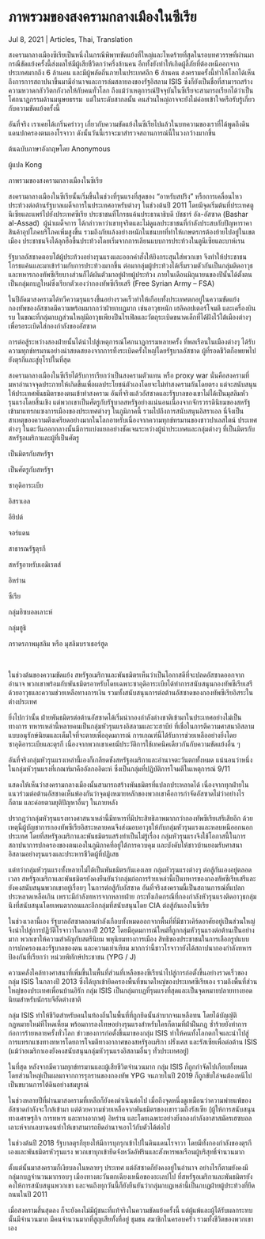 # ภาพรวมของสงครามกลางเมืองในซีเรีย

Jul 8, 2021 | Articles, Thai, Translation





สงครามกลางเมืองซีเรียเป็นหนึ่งในกรณีพิพาทขัดแย้งที่ใหญ่และโหดร้ายที่สุดในรอบทศวรรษที่ผ่านมา กรณีขัดแย้งครั้งนี้ส่งผลให้มีผู้เสียชีวิตกว่าครึ่งล้านคน อีกทั้งยังทำให้เกิดผู้ลี้ภัยที่ต้องหนีออกจากประเทศมากถึง 6 ล้านคน และมีผู้พลัดถิ่นภายในประเทศอีก 6 ล้านคน สงครามครั้งนี้ทำให้โลกได้เห็นถึงการการสถาปนาขึ้นมามีอำนาจและการล่มสลายลงของรัฐอิสลาม ISIS ซึ่งก็ยังเป็นชื่อที่สามารถสร้างความหวาดกลัววิตกกังวลให้กับคนทั่วโลก ถึงแม้ว่าเหตุการณ์ปัจจุบันในซีเรียจะสามารถเรียกได้ว่าเป็นโศกนาฏกรรมด้านมนุษยธรรม  แต่ในระดับสากลนั้น คนส่วนใหญ่อาจจะยังไม่ค่อยเข้าใจหรือรับรู้เกี่ยวกับความขัดแย้งครั้งนี้

อันที่จริง เราเคยได้เกริ่นคร่าวๆ เกี่ยวกับความขัดแย้งในซีเรียไปแล้วในบทความของเราที่ได้พูดถึงดินแดนปกครองตนเองโรจาวา ดังนั้นวันนี้เราจะมาสำรวจสถานการณ์นี้ในวงกว้างมากขึ้น

ต้นฉบับภาษาอังกฤษโดย Anonymous

ผู้แปล Kong



ภาพรวมของสงครามกลางเมืองในซีเรีย

สงครามกลางเมืองในซีเรียนั้นเริ่มขึ้นในช่วงที่รุนแรงที่สุดของ “อาหรับสปริง” หรือการเคลื่อนไหวประท้วงต่อต้านรัฐบาลเผด็จการในประเทศอาหรับต่างๆ ในช่วงต้นปี 2011 โดยมีจุดเริ่มต้นที่ประเทศตูนีเซียและแพร่ไปยังประเทศซีเรีย ประชาชนที่โกรธแค้นประธานาธิบดี บัชชาร์ อัล-อัสซาด (Bashar al-Assad)  ผู้นำเผด็จการ ได้กล่าวหาว่าเขาทุจริตและไม่ดูแลประชาชนที่กำลังประสบกับปัญหาราคาสินค้าอุปโภคบริโภคเพิ่มสูงขึ้น รวมถึงภัยแล้งอย่างหนักในชนบทที่ทำให้เกษตรกรต้องย้ายไปอยู่ในเขตเมือง ประชาชนจึงได้ลุกฮือขึ้นประท้วงโดยเริ่มจากการเลียนแบบการประท้วงในตูนีเซียและบาห์เรน

รัฐบาลอัสซาดตอบโต้ผู้ประท้วงอย่างรุนแรงและออกคำสั่งให้ยิงกระสุนใส่พวกเขา จึงทำให้ประชาชนโกรธแค้นและมาเข้าร่วมกับการประท้วงมากขึ้น ต่อมากลุ่มผู้ประท้วงได้เริ่มรวมตัวกันเป็นกลุ่มติดอาวุธและทหารกองทัพซีเรียบางส่วนก็ได้ผันตัวมาอยู่ฝ่ายผู้ประท้วง ภายในเดือนมิถุนายนของปีนั้นได้ตั้งตนเป็นกลุ่มกบฏใหม่ซึ่งเรียกตัวเองว่ากองทัพซีเรียเสรี (Free Syrian Army – FSA)

ในปีถัดมาสงครามได้ทวีความรุนแรงขึ้นอย่างรวดเร็วทำให้เกือบทั้งประเทศตกอยู่ในความขัดแย้ง กองทัพของอัสซาดมีความพร้อมมากกว่าฝ่ายกบฏมาก เช่นอาวุธหนัก เฮลิคอปเตอร์โจมตี และเครื่องบินรบ ในขณะที่กลุ่มกบฏส่วนใหญ่มีอาวุธเพียงปืนไรเฟิลและวัตถุระเบิดขนาดเล็กที่ได้ฝังไว้ใต้เมืองต่างๆ เพื่อรอระเบิดใส่กองกำลังของอัสซาด

การต่อสู้ระหว่างสองฝ่ายนั้นได้นำไปสู่เหตุการณ์โศกนาฏกรรมหลายครั้ง ที่พลเรือนในเมืองต่างๆ ได้รับความทุกข์ทรมานอย่างน่าสยดสยองจากการทิ้งระเบิดครั้งใหญ่โดยรัฐบาลอัสซาด ผู้ที่รอดชีวิตก็อพยพไปยังตุรกีและสู่ยุโรปในที่สุด

สงครามกลางเมืองในซีเรียได้รับการเรียกว่าเป็นสงครามตัวแทน หรือ proxy war นั่นคือสงครามที่มหาอำนาจจุดประกายให้เกิดขึ้นเพื่อผลประโยชน์ตัวเองโดยจะไม่ทำสงครามกันโดยตรง แต่จะสนับสนุนให้ประเทศพันธมิตรของตนเข้าทำสงคราม อันที่จริงแล้วอัสซาดและรัฐบาลของเขาไม่ได้เป็นมุสลิมหัวรุนแรงโดยสิ้นเชิง แต่พวกเขาเป็นศัตรูกับรัฐบาลสหรัฐอย่างแน่นอนเนื่องจากจักรวรรดินิยมของสหรัฐ เข้ามาแทรกแซงการเมืองของประเทศต่างๆ ในภูมิภาคนี้ รวมไปถึงการสนับสนุนอิสราเอล นี่จึงเป็นสาเหตุของความตึงเครียดอย่างมากในโลกอาหรับเนื่องจากความทุกข์ทรมานของชาวปาเลสไตน์ ประเทศต่างๆ ในตะวันออกกลางนั้นมีการแบ่งแยกอย่างชัดเจนระหว่างผู้นำประเทศและกลุ่มต่างๆ ที่เป็นมิตรกับสหรัฐอเมริกาและผู้ที่เป็นศัตรู







เป็นมิตรกับสหรัฐฯ

เป็นศัตรูกับสหรัฐฯ





ซาอุดิอาระเบีย

อิสราเอล

อียิปต์

จอร์แดน

สาธารณรัฐตุรกี

สหรัฐอาหรับเอมิเรตส์

อิหร่าน

ซีเรีย

กลุ่มฮิซบอลเลาะห์ 

กลุ่มฮูธิ 

ภราดรภาพมุสลิม หรือ มุสลิมบราเธอร์ฮูด 







 

ในช่วงต้นของความขัดแย้ง สหรัฐอเมริกาและพันธมิตรเห็นว่าเป็นโอกาสดีที่จะปลดอัสซาดออกจากอำนาจ พวกเขาพร้อมกับพันธมิตรอาหรับโดยเฉพาะซาอุดิอาระเบียได้ทำการสนับสนุนกองทัพซีเรียเสรีด้วยอาวุธและความช่วยเหลือทางการเงิน รวมทั้งสนับสนุนการต่อต้านอัสซาดของกองทัพซีเรียอิสระในต่างประเทศ

ยิ่งไปกว่านั้น ฝ่ายพันธมิตรต่อต้านอัสซาดได้เริ่มนำกองกำลังต่างชาติเข้ามาในประเทศอย่างไม่เป็นทางการ ทหารเหล่านี้หลายคนเป็นกลุ่มหัวรุนแรงอิสลามและวะฮาบีย์ ที่เชื่อในการตีความศาสนาอิสลามแบบอนุรักษ์นิยมและเต็มใจที่จะตายเพื่ออุดมการณ์ การเกณฑ์นี้ได้รับการช่วยเหลืออย่างยิ่งโดยซาอุดิอาระเบียและตุรกี เนื่องจากพวกเขาเคยมีประวัติการใช้เทคนิคเดียวกันกับความขัดแย้งอื่น ๆ 

อันที่จริงกลุ่มหัวรุนแรงเหล่านี้เองก็เกลียดชังสหรัฐอเมริกาและอำนาจตะวันตกทั้งหมด แน่นอนว่าหนึ่งในกลุ่มหัวรุนแรงที่เกณฑ์มาคืออัลกออิดะห์ ซึ่งเป็นกลุ่มที่ปฏิบัติการโจมตีในเหตุการณ์ 9/11 

แสดงให้เห็นว่าสงครามกลางเมืองนั้นสามารถสร้างพันธมิตรที่แปลกประหลาดได้ เนื่องจากทุกฝ่ายในแนวร่วมต่อต้านอัสซาดเห็นพ้องกันว่าจุดมุ่งหมายหลักของพวกเขาคือการกำจัดอัสซาดไม่ว่าอย่างไรก็ตาม และค่อยตามยุติปัญหาอื่นๆ ในภายหลัง

ปรากฎว่ากลุ่มหัวรุนแรงทางศาสนาเหล่านี้มีทหารที่มีประสิทธิภาพมากกว่ากองทัพซีเรียเสรีเสียอีก ด้วยเหตุนี้ผู้บัญชาการกองทัพซีเรียอิสระหลายคนจึงส่งมอบอาวุธให้กับกลุ่มหัวรุนแรงและหลบหนีออกนอกประเทศ โดยที่สหรัฐอเมริกาและพันธมิตรแสร้งทำเป็นไม่รู้เรื่อง กลุ่มหัวรุนแรงจึงใช้โอกาสนี้ในการสถาปนาการปกครองของตนเองในภูมิภาคที่อยู่ใต้การควบคุม และบังคับให้ชาวบ้านยอมรับศาสนาอิสลามอย่างรุนแรงและประหารชีวิตผู้ที่ปฏิเสธ

แต่ทว่ากลุ่มหัวรุนแรงทั้งหลายไม่ได้เป็นพันธมิตรกันเองเลย กลุ่มหัวรุนแรงต่างๆ ต่อสู้กันเองอยู่ตลอดเวลา สหรัฐอเมริกาและพันธมิตรยังคงยืนยันว่ากลุ่มก่อการร้ายเหล่านี้เป็นทหารของกองทัพซีเรียเสรีและยังคงสนับสนุนพวกเขาอยู่เรื่อยๆ ในการต่อสู้กับอัสซาด อันที่จริงสงครามนี้เป็นสถานการณ์ที่แปลกประหลาดเหลือเกิน เพราะมีกำลังทหารจากหลายฝ่าย กระทั่งเกิดกรณีที่กองกำลังหัวรุนแรงติดอาวุธกลุ่มนึงที่สนับสนุนโดยเพนตากอนและอีกกลุ่มที่สนับสนุนโดย CIA ต่อสู้กันเองในซีเรีย

ในช่วงเวลานี้เอง รัฐบาลอัสซาดถอนกำลังเกือบทั้งหมดออกจากพื้นที่ที่มีชาวเคิร์ดอาศัยอยู่เป็นส่วนใหญ่ จึงนำไปสู่การปฏิวัติโรจาวาในกลางปี ​​2012 โดยมีอุดมการณ์ใหม่ที่ถูกกลุ่มหัวรุนแรงต่อต้านเป็นอย่างมาก พวกเขาให้ความสำคัญกับสตรีนิยม พหุนิยมทางการเมือง สิทธิของประชาชนในการเลือกรูปแบบการปกครองและรัฐบาลของตน และความเท่าเทียม มากกว่านี้ชาวโรจาวายังได้สถาปนากองกำลังทหารป้องกันที่เรียกว่า หน่วยพิทักษ์ประชาชน (YPG / J)

ความคลั่งไคล้ทางศาสนาที่เพิ่มขึ้นในพื้นที่ส่วนที่เหลือของซีเรียนำไปสู่การก่อตั้งขึ้นอย่างรวดเร็วของกลุ่ม ISIS ในกลางปี ​​2013 ซึ่งได้บุกเข้ายึดครองพื้นที่ขนาดใหญ่ของประเทศซีเรียเอง รวมถึงพื้นที่ส่วนใหญ่ของประเทศเพื่อนบ้านอิรัก กลุ่ม ISIS เป็นกลุ่มกบฏที่รุนแรงที่สุดและเป็นจุดหมายปลายทางยอดนิยมสำหรับนักรบจีฮัดต่างชาติ

กลุ่ม ISIS ทำให้ชีวิตสำหรับคนในท้องถิ่นในพื้นที่ที่ถูกยึดนั้นลำบากจนเหลือทน โดยได้บัญญัติกฎหมายใหม่ที่โหดเหี้ยม พร้อมการลงโทษอย่างรุนแรงสำหรับใครก็ตามที่ฝ่าฝืนกฎ ซ้ำร้ายยังทำการก่อการร้ายหลายครั้งทั่วโลก ข่าวของการก่อตั้งขึ้นมาของกลุ่ม ISIS ทำให้คนทั้งโลกตกใจและนำไปสู่การแทรกแซงทางทหารโดยการโจมตีทางอากาศของสหรัฐอเมริกา ฝรั่งเศส และรัสเซียเพื่อต่อต้าน ISIS (แม้ว่าอเมริกาเองยังคงสนับสนุนกลุ่มหัวรุนแรงอิสลามอื่นๆ ทั่วประเทศอยู่)

ในที่สุด หลังจากมีความทุกข์ทรมานและผู้เสียชีวิตจำนวนมาก กลุ่ม ISIS ก็ถูกกำจัดไปเกือบทั้งหมด โดยส่วนใหญ่เป็นผลมาจากการรุกรานของกองทัพ YPG จนภายในปี 2019 ก็ถูกขับใล่จนต้องหนีไปเป็นขบวนการใต้ดินอย่างสมบูรณ์

ในช่วงหลายปีที่ผ่านมาสงครามที่เหลือก็ยังคงดำเนินต่อไป เมื่อถึงจุดหนึ่งดูเหมือนว่าความพ่ายแพ้ของอัสซาดกำลังจะใกล้เข้ามา แต่ด้วยความช่วยเหลือจากพันธมิตรของเขารวมถึงรัสเซีย (ผู้ให้การสนับสนุนทางเศรษฐกิจ การทหาร และทางอากาศ) อิหร่าน และโดยเฉพาะอย่างยิ่งกองกำลังอาสาสมัครเฮซบอลเลาะห์จากเลบานอนทำให้เขาสามารถยึดอำนาจเอาไว้กับตัวได้ต่อไป

ในช่วงต้นปี 2018 รัฐบาลตุรกียุยงให้มีการบุกรุกเข้าไปในดินแดนโรจาวา โดยมีทั้งกองกำลังของตุรกีเองและพันธมิตรหัวรุนแรง พวกเขาบุกเข้ายึดจังหวัดอัฟรินและสังหารพลเรือนผู้บริสุทธิ์จำนวนมาก

ตั้งแต่นั้นมาสงครามก็เงียบลงในหลายๆ ประเทศ แต่อัสซาดก็ยังคงอยู่ในอำนาจ อย่างไรก็ตามยังคงมีกลุ่มกบฏจำนวนมากรอบๆ เมืองทางตะวันตกเฉียงเหนือของอะเลปโป ที่สหรัฐอเมริกาและพันธมิตรยังคงให้การสนับสนุนพวกเขา และจนถึงทุกวันนี้ก็ยังยืนยันว่ากลุ่มกบฏเหล่านี้เป็นกบฏฝ่ายผู้ประท้วงที่ยึดถนนในปี 2011

เมื่อสงครามสิ้นสุดลง ก็จะยังคงไม่มีผู้ชนะที่แท้จริงในความขัดแย้งครั้งนี้ แต่ผู้แพ้และผู้ได้รับผลกระทบนั้นมีจำนวนมาก มีคนจำนวนมากที่สูญเสียทั้งที่อยู่ ชุมชน สมาชิกในครอบครัว รวมทั้งชีวิตของพวกเขาเอง